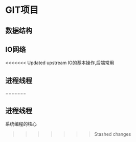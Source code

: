 # GIT项目

## 数据结构

## IO网络
<<<<<<< Updated upstream
   IO的基本操作,后端常用
## 进程线程
=======

## 进程线程
   系统编程的核心
>>>>>>> Stashed changes
